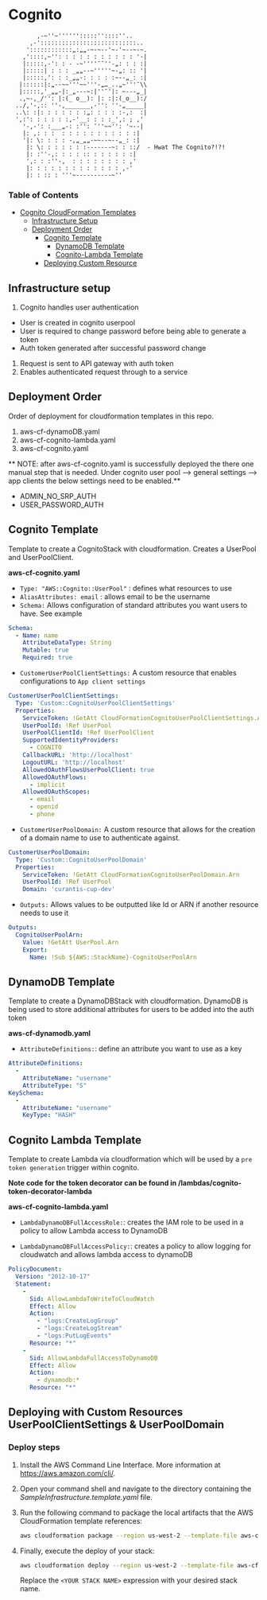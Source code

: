 # Cognito

```
        ,-~''~'''''':::::''::::''..
      ,-':::::::::::::::::::::::::::..
     '::::::::::::„:„„-~-~--'~-'~--~-~.
    ,'::::,~'': : : : : : : : : : : '-|
    |:::::,-': : - -~''''¯¯''-„: : : :|
    |:::::| : : : _„„--~'''''~-„: :: '|
    |:::::,': : :_„„-: : : : :~--„_: :|
   |::::::|:„--~~'''~~'''-„…_..„~'''¯\\
   |:::::,'_„„-|:_„---~:|''¯'|: ~---„_|
   .,~-,_/'': |:(_ o__): |: :|:(_o__):/
  ../,'-,:: ''-,_______,-'': ''-„_____|
  ..\: :|: : : : : : :„: : : : :-,:  :|
  ',:': : : : : :,-'__: : : :_',: ; ,'
    '-,-': :___„-: :'': ¯''~~'': '~--|
    |: ,: : :  : : : : : : : : : : :|
    '|: \: : : : -,„_„„-~~--~--„_: :|
     |: \: : : : : : :-------~: : ::/  - Hwat The Cognito?!?!
     |: :''-,: : : : :: : : : : : :|
     ',: : :''-,  : : : : : : : : ,'
     |: : : : : : : : : : : : : ,-'
     |: : :: : '''~----------~''
```

### Table of Contents

* [Cognito CloudFormation Templates](#cloudformation_templates)
  * [Infrastructure Setup](#infrastructure_setup)
  * [Deployment Order](#deployment_order)
    * [Cognito Template](#cognito_template)
      * [DynamoDB Template](#dynamodb_template)
      * [Cognito-Lambda Template](#cognito_lambda_template)
    * [Deploying Custom Resource](#deploying_custom_resource)

## Infrastructure setup

1. Cognito handles user authentication
  * User is created in cognito userpool
  * User is required to change password before being able to generate a token
  * Auth token generated after successful password change
1. Request is sent to API gateway with auth token
1. Enables authenticated request through to a service

## Deployment Order

Order of deployment for cloudformation templates in this repo.

1. aws-cf-dynamoDB.yaml
1. aws-cf-cognito-lambda.yaml
1. aws-cf-cognito.yaml

** NOTE: after aws-cf-cognito.yaml is successfully deployed the there one manual step
that is needed. Under cognito user pool --> general settings --> app clients the
below settings need to be enabled.**

  * ADMIN_NO_SRP_AUTH
  * USER_PASSWORD_AUTH

## Cognito Template

Template to create a CognitoStack with cloudformation. Creates a
UserPool and UserPoolClient.

**aws-cf-cognito.yaml**

* `Type: "AWS::Cognito::UserPool"` : defines what resources to use
* `AliasAttributes: email` : allows email to be the username
* `Schema:` Allows configuration of standard attributes you want users to have. See example

```yaml
Schema:
  - Name: name
    AttributeDataType: String
    Mutable: true
    Required: true
```

* `CustomerUserPoolClientSettings:` A custom resource that enables configurations
to `App client settings`

```yaml
CustomerUserPoolClientSettings:
  Type: 'Custom::CognitoUserPoolClientSettings'
  Properties:
    ServiceToken: !GetAtt CloudFormationCognitoUserPoolClientSettings.Arn
    UserPoolId: !Ref UserPool
    UserPoolClientId: !Ref UserPoolClient
    SupportedIdentityProviders:
      - COGNITO
    CallbackURL: 'http://localhost'
    LogoutURL: 'http://localhost'
    AllowedOAuthFlowsUserPoolClient: true
    AllowedOAuthFlows:
      - implicit
    AllowedOAuthScopes:
      - email
      - openid
      - phone
  ```

* `CustomerUserPoolDomain:` A custom resource that allows for the creation of
a domain name to use to authenticate against.

```yaml
CustomerUserPoolDomain:
  Type: 'Custom::CognitoUserPoolDomain'
  Properties:
    ServiceToken: !GetAtt CloudFormationCognitoUserPoolDomain.Arn
    UserPoolId: !Ref UserPool
    Domain: 'curantis-cup-dev'
```

* `Outputs:` Allows values to be outputted like Id or ARN if another resource
needs to use it

```yaml
Outputs:
  CognitoUserPoolArn:
    Value: !GetAtt UserPool.Arn
    Export:
      Name: !Sub ${AWS::StackName}-CognitoUserPoolArn
```

## DynamoDB Template

Template to create a DynamoDBStack with cloudformation. DynamoDB is being
used to store additional attributes for users to be added into the auth token

**aws-cf-dynamodb.yaml**

* `AttributeDefinitions:`: define an attribute you want to use as a key

```yaml
AttributeDefinitions:
  -
    AttributeName: "username"
    AttributeType: "S"
KeySchema:
  -
    AttributeName: "username"
    KeyType: "HASH"
```

## Cognito Lambda Template

Template to create Lambda via cloudformation which will be used by a
`pre token generation` trigger within cognito.

**Note code for the token decorator
can be found in /lambdas/cognito-token-decorator-lambda**

**aws-cf-cognito-lambda.yaml**

* `LambdaDynamoDBFullAccessRole:`: creates the IAM role to be used in a policy
to allow Lambda access to DynamoDB

* `LambdaDynamoDBFullAccessPolicy:`: creates a policy to allow logging for
cloudwatch and allows lambda access to dynamoDB

```yaml
PolicyDocument:
  Version: "2012-10-17"
  Statement:
    -
      Sid: AllowLambdaToWriteToCloudWatch
      Effect: Allow
      Action:
        - "logs:CreateLogGroup"
        - "logs:CreateLogStream"
        - "logs:PutLogEvents"
      Resource: "*"
    -
      Sid: AllowLambdaFullAccessToDynamoDB
      Effect: Allow
      Action:
        - dynamodb:*
      Resource: "*"
  ```


## Deploying with Custom Resources UserPoolClientSettings & UserPoolDomain

### Deploy steps

1. Install the AWS Command Line Interface. More information at https://aws.amazon.com/cli/.

1. Open your command shell and navigate to the directory containing the *SampleInfrastructure.template.yaml* file.

1. Run the following command to package the local artifacts that the AWS CloudFormation template references:

    ```bash
    aws cloudformation package --region us-west-2 --template-file aws-cf-cognito.yaml --s3-bucket <bucket-name> --output-template-file aws-cf-cognito.package.yaml
    ```

1. Finally, execute the deploy of your stack:

    ```bash
    aws cloudformation deploy --region us-west-2 --template-file aws-cf-cognito.package.yaml --stack-name CognitoStack --capabilities CAPABILITY_NAMED_IAM
    ```

    Replace the `<YOUR STACK NAME>` expression with your desired stack name.
